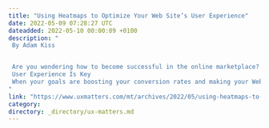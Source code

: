 ```yaml
---
title: "Using Heatmaps to Optimize Your Web Site’s User Experience"
date: 2022-05-09 07:28:27 UTC
dateadded: 2022-05-10 00:00:09 +0100
description: "
 By Adam Kiss 


 Are you wondering how to become successful in the online marketplace? To be successful, your product or Web site needs to stand out from its competitors. UX optimization is the ideal way of accomplishing this goal. But how can you make your user experience better? In this article, I’ll show you how data visualization can help you optimize your Web site’s user experience and make your business a success. 
 User Experience Is Key 
 When your goals are boosting your conversion rates and making your Web site successful, your site’s user experience is key. A user-friendly Web site can help your business stand out from its competitors. Furthermore, when it comes to gaining a competitive advantage, the optimization of your Web site’s user experience can be a critical factor to consider. Read More 
"
link: "https://www.uxmatters.com/mt/archives/2022/05/using-heatmaps-to-optimize-your-web-sites-user-experience.php"
category:
directory: _directory/ux-matters.md
---
```

